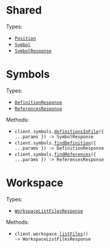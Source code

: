 # Shared

Types:

- <code><a href="./src/resources/shared.ts">Position</a></code>
- <code><a href="./src/resources/shared.ts">Symbol</a></code>
- <code><a href="./src/resources/shared.ts">SymbolResponse</a></code>

# Symbols

Types:

- <code><a href="./src/resources/symbols.ts">DefinitionResponse</a></code>
- <code><a href="./src/resources/symbols.ts">ReferencesResponse</a></code>

Methods:

- <code title="get /file-symbols">client.symbols.<a href="./src/resources/symbols.ts">definitionsInFile</a>({ ...params }) -> SymbolResponse</code>
- <code title="post /definition">client.symbols.<a href="./src/resources/symbols.ts">findDefinition</a>({ ...params }) -> DefinitionResponse</code>
- <code title="post /references">client.symbols.<a href="./src/resources/symbols.ts">findReferences</a>({ ...params }) -> ReferencesResponse</code>

# Workspace

Types:

- <code><a href="./src/resources/workspace.ts">WorkspaceListFilesResponse</a></code>

Methods:

- <code title="get /workspace-files">client.workspace.<a href="./src/resources/workspace.ts">listFiles</a>() -> WorkspaceListFilesResponse</code>
